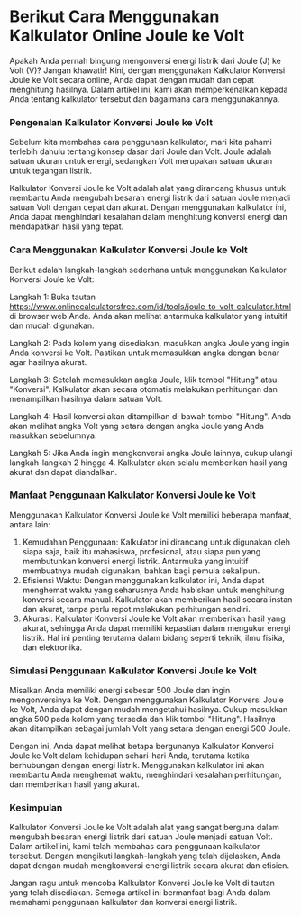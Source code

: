 Berikut Cara Menggunakan Kalkulator Online Joule ke Volt
========================================================

Apakah Anda pernah bingung mengonversi energi listrik dari Joule (J) ke Volt (V)? Jangan khawatir! Kini, dengan menggunakan Kalkulator Konversi Joule ke Volt secara online, Anda dapat dengan mudah dan cepat menghitung hasilnya. Dalam artikel ini, kami akan memperkenalkan kepada Anda tentang kalkulator tersebut dan bagaimana cara menggunakannya.

### Pengenalan Kalkulator Konversi Joule ke Volt

Sebelum kita membahas cara penggunaan kalkulator, mari kita pahami terlebih dahulu tentang konsep dasar dari Joule dan Volt. Joule adalah satuan ukuran untuk energi, sedangkan Volt merupakan satuan ukuran untuk tegangan listrik.

Kalkulator Konversi Joule ke Volt adalah alat yang dirancang khusus untuk membantu Anda mengubah besaran energi listrik dari satuan Joule menjadi satuan Volt dengan cepat dan akurat. Dengan menggunakan kalkulator ini, Anda dapat menghindari kesalahan dalam menghitung konversi energi dan mendapatkan hasil yang tepat.

### Cara Menggunakan Kalkulator Konversi Joule ke Volt

Berikut adalah langkah-langkah sederhana untuk menggunakan Kalkulator Konversi Joule ke Volt:

Langkah 1: Buka tautan <https://www.onlinecalculatorsfree.com/id/tools/joule-to-volt-calculator.html> di browser web Anda. Anda akan melihat antarmuka kalkulator yang intuitif dan mudah digunakan.

Langkah 2: Pada kolom yang disediakan, masukkan angka Joule yang ingin Anda konversi ke Volt. Pastikan untuk memasukkan angka dengan benar agar hasilnya akurat.

Langkah 3: Setelah memasukkan angka Joule, klik tombol "Hitung" atau "Konversi". Kalkulator akan secara otomatis melakukan perhitungan dan menampilkan hasilnya dalam satuan Volt.

Langkah 4: Hasil konversi akan ditampilkan di bawah tombol "Hitung". Anda akan melihat angka Volt yang setara dengan angka Joule yang Anda masukkan sebelumnya.

Langkah 5: Jika Anda ingin mengkonversi angka Joule lainnya, cukup ulangi langkah-langkah 2 hingga 4. Kalkulator akan selalu memberikan hasil yang akurat dan dapat diandalkan.

### Manfaat Penggunaan Kalkulator Konversi Joule ke Volt

Menggunakan Kalkulator Konversi Joule ke Volt memiliki beberapa manfaat, antara lain:

1. Kemudahan Penggunaan: Kalkulator ini dirancang untuk digunakan oleh siapa saja, baik itu mahasiswa, profesional, atau siapa pun yang membutuhkan konversi energi listrik. Antarmuka yang intuitif membuatnya mudah digunakan, bahkan bagi pemula sekalipun.
2. Efisiensi Waktu: Dengan menggunakan kalkulator ini, Anda dapat menghemat waktu yang seharusnya Anda habiskan untuk menghitung konversi secara manual. Kalkulator akan memberikan hasil secara instan dan akurat, tanpa perlu repot melakukan perhitungan sendiri.
3. Akurasi: Kalkulator Konversi Joule ke Volt akan memberikan hasil yang akurat, sehingga Anda dapat memiliki kepastian dalam mengukur energi listrik. Hal ini penting terutama dalam bidang seperti teknik, ilmu fisika, dan elektronika.

### Simulasi Penggunaan Kalkulator Konversi Joule ke Volt

Misalkan Anda memiliki energi sebesar 500 Joule dan ingin mengonversinya ke Volt. Dengan menggunakan Kalkulator Konversi Joule ke Volt, Anda dapat dengan mudah mengetahui hasilnya. Cukup masukkan angka 500 pada kolom yang tersedia dan klik tombol "Hitung". Hasilnya akan ditampilkan sebagai jumlah Volt yang setara dengan energi 500 Joule.

Dengan ini, Anda dapat melihat betapa bergunanya Kalkulator Konversi Joule ke Volt dalam kehidupan sehari-hari Anda, terutama ketika berhubungan dengan energi listrik. Menggunakan kalkulator ini akan membantu Anda menghemat waktu, menghindari kesalahan perhitungan, dan memberikan hasil yang akurat.

### Kesimpulan

Kalkulator Konversi Joule ke Volt adalah alat yang sangat berguna dalam mengubah besaran energi listrik dari satuan Joule menjadi satuan Volt. Dalam artikel ini, kami telah membahas cara penggunaan kalkulator tersebut. Dengan mengikuti langkah-langkah yang telah dijelaskan, Anda dapat dengan mudah mengkonversi energi listrik secara akurat dan efisien.

Jangan ragu untuk mencoba Kalkulator Konversi Joule ke Volt di tautan yang telah disediakan. Semoga artikel ini bermanfaat bagi Anda dalam memahami penggunaan kalkulator dan konversi energi listrik.